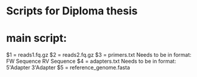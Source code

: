 # Scripts for Diploma thesis                            

# main script:
$1 = reads1.fq.gz
$2 = reads2.fq.gz
$3 = primers.txt
  Needs to be in format: FW  Sequence
                         RV  Sequence
$4 = adapters.txt
	Needs to be in format: 5'Adapter
                         3'Adapter
$5 = reference_genome.fasta
